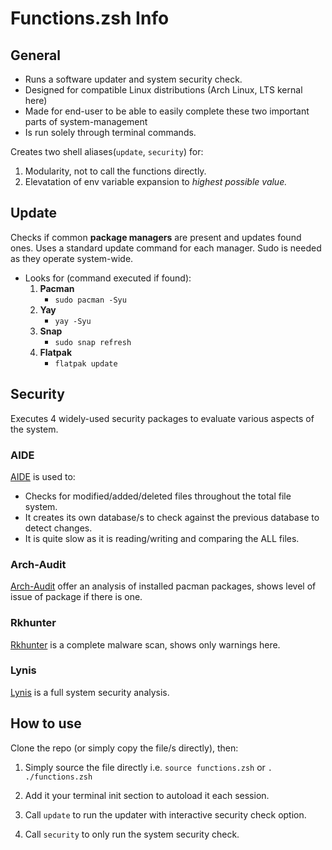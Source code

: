 # Functions.zsh Info
## General
* Runs a software updater and system security check.
* Designed for compatible Linux distributions (Arch Linux, LTS kernal here)
* Made for end-user to be able to easily complete these two important parts of system-management
* Is run solely through terminal commands.

Creates two shell aliases(`update`, `security`) for:
1. Modularity, not to call the functions directly.
2. Elevatation of env variable expansion to *highest possible value.*

## Update
Checks if common **package managers** are present and updates found ones.
Uses a standard update command for each manager. Sudo is needed as they operate system-wide.
* Looks for (command executed if found):
    1. **Pacman**
        * `sudo pacman -Syu`
    2. **Yay**
        * `yay -Syu`
    3. **Snap**
        * `sudo snap refresh`
    4. **Flatpak**
        * `flatpak update`

## Security
Executes 4 widely-used security packages to evaluate various aspects of the system.
### AIDE
[AIDE](https://aide.github.io/) 
is used to:
* Checks for modified/added/deleted files throughout the total file system.
* It creates its own database/s to check against the previous database to detect changes.
* It is quite slow as it is reading/writing and comparing the ALL files.
### Arch-Audit
[Arch-Audit](https://github.com/ilpianista/arch-audit)
offer an analysis of installed pacman packages, shows level of issue of package if there is one.
### Rkhunter
[Rkhunter](http://rkhunter.sourceforge.net/)
is a complete malware scan, shows only warnings here.
### Lynis
[Lynis](https://github.com/CISOfy/Lynis)
is a full system security analysis.

## How to use
Clone the repo (or simply copy the file/s directly), then:
1. Simply source the file directly i.e. `source functions.zsh` or `. ./functions.zsh`
2. Add it your terminal init section to autoload it each session.

3. Call `update` to run the updater with interactive security check option.
4. Call `security` to only run the system security check.
